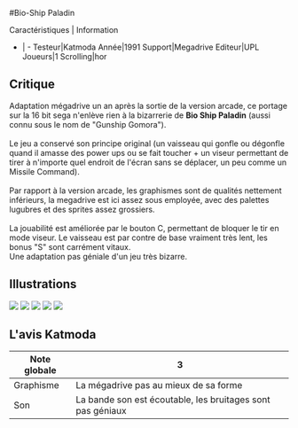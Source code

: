 #Bio-Ship Paladin

Caractéristiques | Information
- | -
Testeur|Katmoda
Année|1991
Support|Megadrive
Editeur|UPL
Joueurs|1
Scrolling|hor

## Critique
Adaptation mégadrive un an après la sortie de la version arcade, ce portage sur la 16 bit sega n'enlève rien à la bizarrerie de <b>Bio Ship Paladin</b> (aussi connu sous le nom de "Gunship Gomora").<br/><br/>Le jeu a conservé son principe original (un vaisseau qui gonfle ou dégonfle quand il amasse des power ups ou se fait toucher + un viseur permettant de tirer à n'importe quel endroit de l'écran sans se déplacer, un peu comme un Missile Command).<br/><br/>Par rapport à la version arcade, les graphismes sont de qualités nettement inférieurs, la megadrive est ici assez sous employée, avec des palettes lugubres et des sprites assez grossiers.<br/><br/>La jouabilité est améliorée par le bouton C, permettant de bloquer le tir en mode viseur. Le vaisseau est par contre de base vraiment très lent, les bonus "S" sont carrément vitaux.<br/>Une adaptation pas géniale d'un jeu très bizarre.

## Illustrations
![](http://www.shmup.com/images/thumbs/BioShipPaladin.jpg)
![](http://www.shmup.com/images/thumbs/BioShipPaladin-2.jpg)
![](http://www.shmup.com/images/thumbs/)
![](http://www.shmup.com/images/thumbs/)
![](http://www.shmup.com/images/thumbs/)

## L'avis Katmoda
Note globale|3
-|-
Graphisme|La mégadrive pas au mieux de sa forme
Son|La bande son est écoutable, les bruitages sont pas géniaux
